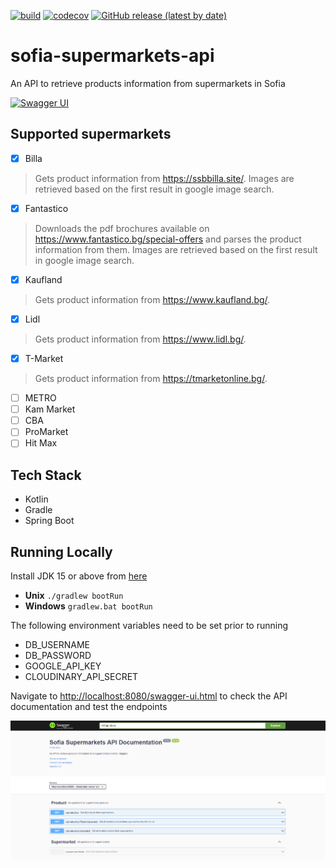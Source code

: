 [![build](https://github.com/Stefata/sofia-supermarkets-api/actions/workflows/gradle.yml/badge.svg)](https://github.com/Stefata/sofia-supermarkets-api/actions/workflows/gradle.yml)
[![codecov](https://codecov.io/gh/Stefata/sofia-supermarkets-api/branch/master/graph/badge.svg?token=3V3THIY6AX)](https://codecov.io/gh/Stefata/sofia-supermarkets-api)
[![GitHub release (latest by date)](https://img.shields.io/github/v/release/stefata/sofia-supermarkets-api)](https://github.com/Stefata/sofia-supermarkets-api/releases/latest)

# sofia-supermarkets-api
An API to retrieve products information from supermarkets in Sofia

[![Swagger UI](https://validator.swagger.io/validator?url=http://sofiasupermarketsapi-1888309410.eu-west-2.elb.amazonaws.com/v3/api-docs/)](http://sofiasupermarketsapi-1888309410.eu-west-2.elb.amazonaws.com/swagger-ui.html)

## Supported supermarkets

- [x] Billa
> Gets product information from https://ssbbilla.site/. Images are retrieved based on the first result in google image search.
- [x] Fantastico
> Downloads the pdf brochures available on https://www.fantastico.bg/special-offers and parses the product information from them. Images are retrieved based on the first result in google image search.
- [x] Kaufland
> Gets product information from https://www.kaufland.bg/.
- [x] Lidl
> Gets product information from https://www.lidl.bg/.
- [x] T-Market
> Gets product information from https://tmarketonline.bg/.
- [ ] METRO
- [ ] Kam Market
- [ ] CBA
- [ ] ProMarket
- [ ] Hit Max

## Tech Stack
* Kotlin
* Gradle  
* Spring Boot

## Running Locally
Install JDK 15 or above from [here](https://jdk.java.net/)
* **Unix** `./gradlew bootRun`
* **Windows** `gradlew.bat bootRun`

The following environment variables need to be set prior to running
* DB_USERNAME
* DB_PASSWORD
* GOOGLE_API_KEY
* CLOUDINARY_API_SECRET

Navigate to <http://localhost:8080/swagger-ui.html> to check the API documentation and test the endpoints

![API Documentation](images/swagger-ui.png)
